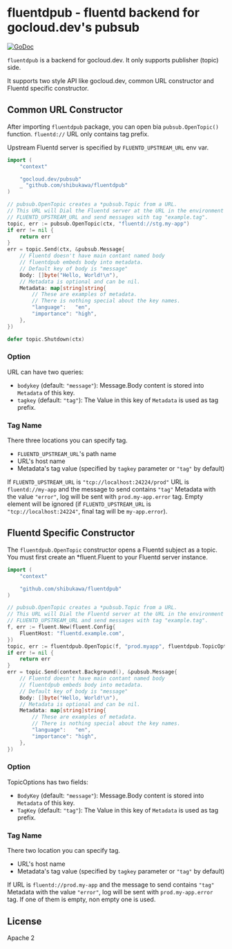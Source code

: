 # fluentdpub - fluentd backend for gocloud.dev's pubsub

[![GoDoc](https://godoc.org/github.com/shibukawa/fluentdpub?status.svg)](https://godoc.org/github.com/shibukawa/fluentdpub)

`fluentdpub` is a backend for gocloud.dev. It only supports publisher (topic) side.

It supports two style API like gocloud.dev, common URL constructor and Fluentd specific constructor.

## Common URL Constructor

After importing `fluentdpub` package, you can open bia `pubsub.OpenTopic()` function.
`fluentd://` URL only contains tag prefix.

Upstream Fluentd server is specified by ``FLUENTD_UPSTREAM_URL`` env var.

```go
import (
	"context"

	"gocloud.dev/pubsub"
	_ "github.com/shibukawa/fluentdpub"
)

// pubsub.OpenTopic creates a *pubsub.Topic from a URL.
// This URL will Dial the Fluentd server at the URL in the environment variable
// FLUENTD_UPSTREAM_URL and send messages with tag "example.tag".
topic, err := pubsub.OpenTopic(ctx, "fluentd://stg.my-app")
if err != nil {
	return err
}
err = topic.Send(ctx, &pubsub.Message{
    // Fluentd doesn't have main contant named body
    // fluentdpub embeds body into metadata.
    // Default key of body is "message"
	Body: []byte("Hello, World!\n"),
	// Metadata is optional and can be nil.
	Metadata: map[string]string{
		// These are examples of metadata.
		// There is nothing special about the key names.
		"language":   "en",
		"importance": "high",
	},
})

defer topic.Shutdown(ctx)
```

### Option

URL can have two queries:

- `bodykey` (default: `"message"`):
      Message.Body content is stored into `Metadata` of this key.
- `tagkey` (default: `"tag"`):
      The Value in this key of `Metadata` is used as tag prefix.

### Tag Name

There three locations you can specify tag.

- `FLUENTD_UPSTREAM_URL`'s path name
- URL's host name
- Metadata's tag value (specified by `tagkey` parameter or `"tag"` by default)

If `FLUENTD_UPSTREAM_URL` is `"tcp://localhost:24224/prod"` URL is `fluentd://my-app` and the message to send contains `"tag"` Metadata with the value `"error"`, log will be sent with `prod.my-app.error` tag. Empty element will be ignored (if `FLUENTD_UPSTREAM_URL` is `"tcp://localhost:24224"`, final tag will be `my-app.error`).

## Fluentd Specific Constructor

The `fluentdpub.OpenTopic` constructor opens a Fluentd subject as a topic. You must first create an *fluent.Fluent to your Fluentd server instance.

```go
import (
	"context"

	"github.com/shibukawa/fluentdpub"
)

// pubsub.OpenTopic creates a *pubsub.Topic from a URL.
// This URL will Dial the Fluentd server at the URL in the environment variable
// FLUENTD_UPSTREAM_URL and send messages with tag "example.tag".
f, err := fluent.New(fluent.Config{
	FluentHost: "fluentd.example.com",
})
topic, err := fluentdpub.OpenTopic(f, "prod.myapp", fluentdpub.TopicOptions{})
if err != nil {
	return err
}
err = topic.Send(context.Background(), &pubsub.Message{
    // Fluentd doesn't have main contant named body
    // fluentdpub embeds body into metadata.
    // Default key of body is "message"
	Body: []byte("Hello, World!\n"),
	// Metadata is optional and can be nil.
	Metadata: map[string]string{
		// These are examples of metadata.
		// There is nothing special about the key names.
		"language":   "en",
		"importance": "high",
	},
})
```

### Option

TopicOptions has two fields:

- `BodyKey` (default: `"message"`):
      Message.Body content is stored into `Metadata` of this key.
- `TagKey` (default: `"tag"`):
      The Value in this key of `Metadata` is used as tag prefix.

### Tag Name

There two location you can specify tag.

- URL's host name
- Metadata's tag value (specified by `tagkey` parameter or `"tag"` by default)

If URL is `fluentd://prod.my-app` and the message to send contains `"tag"` Metadata with the value `"error"`, log will be sent with `prod.my-app.error` tag. If one of them is empty, non empty one is used.

## License

Apache 2
